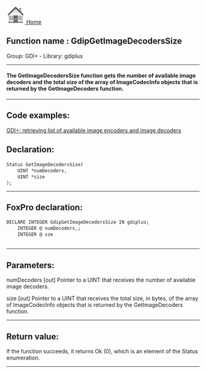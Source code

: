 [<img src="../../images/home.png"> Home ](https://github.com/VFPX/Win32API)  

## Function name : GdipGetImageDecodersSize
Group: GDI+ - Library: gdiplus    
***  


#### The GetImageDecodersSize function gets the number of available image decoders and the total size of the array of ImageCodecInfo objects that is returned by the GetImageDecoders function.
***  


## Code examples:
[GDI+: retrieving list of available image encoders and image decoders](../../samples/sample_459.md)  

## Declaration:
```foxpro  
Status GetImageDecodersSize(
	UINT *numDecoders,
	UINT *size
);  
```  
***  


## FoxPro declaration:
```foxpro  
DECLARE INTEGER GdipGetImageDecodersSize IN gdiplus;
	INTEGER @ numDecoders,;
	INTEGER @ sze
  
```  
***  


## Parameters:
numDecoders
[out] Pointer to a UINT that receives the number of available image decoders.

size
[out] Pointer to a UINT that receives the total size, in bytes, of the array of ImageCodecInfo objects that is returned by the GetImageDecoders function.   
***  


## Return value:
If the function succeeds, it returns Ok (0), which is an element of the Status enumeration.  
***  

